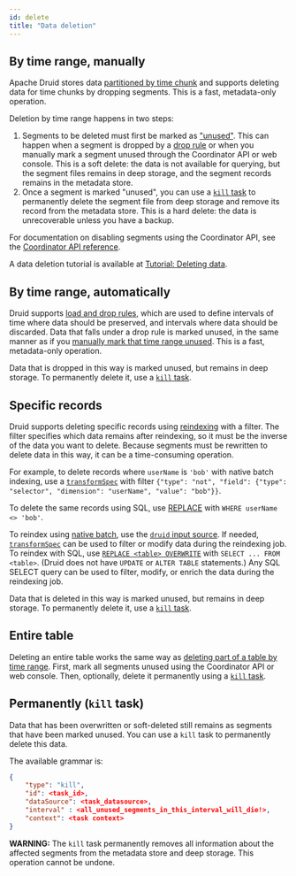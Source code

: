 ```yaml
---
id: delete
title: "Data deletion"
---
```


<!--
  ~ Licensed to the Apache Software Foundation (ASF) under one
  ~ or more contributor license agreements.  See the NOTICE file
  ~ distributed with this work for additional information
  ~ regarding copyright ownership.  The ASF licenses this file
  ~ to you under the Apache License, Version 2.0 (the
  ~ "License"); you may not use this file except in compliance
  ~ with the License.  You may obtain a copy of the License at
  ~
  ~   http://www.apache.org/licenses/LICENSE-2.0
  ~
  ~ Unless required by applicable law or agreed to in writing,
  ~ software distributed under the License is distributed on an
  ~ "AS IS" BASIS, WITHOUT WARRANTIES OR CONDITIONS OF ANY
  ~ KIND, either express or implied.  See the License for the
  ~ specific language governing permissions and limitations
  ~ under the License.
  -->

## By time range, manually

Apache Druid stores data [partitioned by time chunk](./../design/architecture.md#datasources-and-segments) and supports
deleting data for time chunks by dropping segments. This is a fast, metadata-only operation.

Deletion by time range happens in two steps:

1. Segments to be deleted must first be marked as ["unused"](./../design/architecture.md#segment-lifecycle). This can
   happen when a segment is dropped by a [drop rule](./../operations/rule-configuration.md) or when you manually mark a
   segment unused through the Coordinator API or web console. This is a soft delete: the data is not available for
   querying, but the segment files remains in deep storage, and the segment records remains in the metadata store.
2. Once a segment is marked "unused", you can use a [`kill` task](#kill-task) to permanently delete the segment file from
   deep storage and remove its record from the metadata store. This is a hard delete: the data is unrecoverable unless
   you have a backup.

For documentation on disabling segments using the Coordinator API, see the
[Coordinator API reference](./../operations/api-reference.md#coordinator-datasources).

A data deletion tutorial is available at [Tutorial: Deleting data](./../tutorials/tutorial-delete-data.md).

## By time range, automatically

Druid supports [load and drop rules](./../operations/rule-configuration.md), which are used to define intervals of time
where data should be preserved, and intervals where data should be discarded. Data that falls under a drop rule is
marked unused, in the same manner as if you [manually mark that time range unused](#by-time-range-manually). This is a
fast, metadata-only operation.

Data that is dropped in this way is marked unused, but remains in deep storage. To permanently delete it, use a
[`kill` task](#kill-task).

## Specific records

Druid supports deleting specific records using [reindexing](update.md#reindex) with a filter. The filter specifies which
data remains after reindexing, so it must be the inverse of the data you want to delete. Because segments must be
rewritten to delete data in this way, it can be a time-consuming operation.

For example, to delete records where `userName` is `'bob'` with native batch indexing, use a
[`transformSpec`](./../ingestion/ingestion-spec.md#transformspec) with filter `{"type": "not", "field": {"type":
"selector", "dimension": "userName", "value": "bob"}}`.

To delete the same records using SQL, use [REPLACE](./../multi-stage-query/concepts.md#replace) with `WHERE userName <> 'bob'`.

To reindex using [native batch](./../ingestion/native-batch.md), use the [`druid` input
source](../ingestion/native-batch-input-source.md#druid-input-source). If needed,
[`transformSpec`](./../ingestion/ingestion-spec.md#transformspec) can be used to filter or modify data during the
reindexing job. To reindex with SQL, use [`REPLACE <table> OVERWRITE`](./../multi-stage-query/reference.md#replace)
with `SELECT ... FROM <table>`. (Druid does not have `UPDATE` or `ALTER TABLE` statements.) Any SQL SELECT query can be
used to filter, modify, or enrich the data during the reindexing job.

Data that is deleted in this way is marked unused, but remains in deep storage. To permanently delete it, use a [`kill`
task](#kill-task).

## Entire table

Deleting an entire table works the same way as [deleting part of a table by time range](#by-time-range-manually). First,
mark all segments unused using the Coordinator API or web console. Then, optionally, delete it permanently using a
[`kill` task](#kill-task).

<a name="kill-task"></a>

## Permanently (`kill` task)

Data that has been overwritten or soft-deleted still remains as segments that have been marked unused. You can use a
`kill` task to permanently delete this data.

The available grammar is:

```json
{
    "type": "kill",
    "id": <task_id>,
    "dataSource": <task_datasource>,
    "interval" : <all_unused_segments_in_this_interval_will_die!>,
    "context": <task context>
}
```

**WARNING:** The `kill` task permanently removes all information about the affected segments from the metadata store and
deep storage. This operation cannot be undone.
